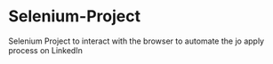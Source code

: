 # Selenium-Project
Selenium Project to interact with the browser to automate the jo apply process on LinkedIn
